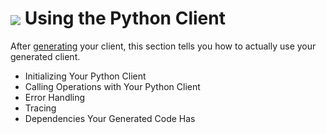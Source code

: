 # <img align="center" src="./images/logo.png">  Using the Python Client

After [generating][generate] your client, this section tells you how to actually use your generated client.

* Initializing Your Python Client
* Calling Operations with Your Python Client
* Error Handling
* Tracing
* Dependencies Your Generated Code Has

<!-- LINKS -->
[generate]: https://github.com/Azure/autorest/tree/master/docs/generate/readme.md
[initializing]: ./initializing.md
[operations]: ./operations.md